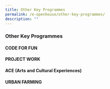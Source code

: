 ```yaml
---
title: Other Key Programmes
permalink: /e-openhouse/other-key-programmes/
description: ""
---
```

### **Other Key Programmes**
#### **CODE FOR FUN**
#### **PROJECT WORK**
#### **ACE (Arts and Cultural Experiences)**
#### **URBAN FARMING**
